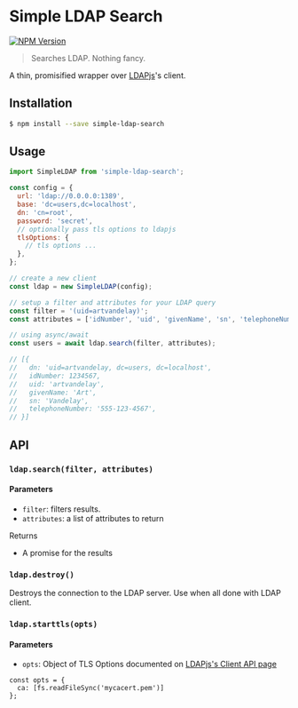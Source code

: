 # Simple LDAP Search

[![NPM Version](https://img.shields.io/npm/v/simple-ldap-search.svg)](https://www.npmjs.com/package/simple-ldap-search)

> Searches LDAP. Nothing fancy.

A thin, promisified wrapper over [LDAPjs](http://ldapjs.org)'s client.

## Installation

```sh
$ npm install --save simple-ldap-search
```

## Usage

```js
import SimpleLDAP from 'simple-ldap-search';

const config = {
  url: 'ldap://0.0.0.0:1389',
  base: 'dc=users,dc=localhost',
  dn: 'cn=root',
  password: 'secret',
  // optionally pass tls options to ldapjs
  tlsOptions: {
    // tls options ...
  },
};

// create a new client
const ldap = new SimpleLDAP(config);

// setup a filter and attributes for your LDAP query
const filter = '(uid=artvandelay)';
const attributes = ['idNumber', 'uid', 'givenName', 'sn', 'telephoneNumber'];

// using async/await
const users = await ldap.search(filter, attributes);

// [{
//   dn: 'uid=artvandelay, dc=users, dc=localhost',
//   idNumber: 1234567,
//   uid: 'artvandelay',
//   givenName: 'Art',
//   sn: 'Vandelay',
//   telephoneNumber: '555-123-4567',
// }]
```

## API

### `ldap.search(filter, attributes)`

#### Parameters

- `filter`: filters results.
- `attributes`: a list of attributes to return

Returns

- A promise for the results

### `ldap.destroy()`

Destroys the connection to the LDAP server. Use when all done with LDAP client.

### `ldap.starttls(opts)`

#### Parameters

- `opts`: Object of TLS Options documented on [LDAPjs's Client API page](http://ldapjs.org/client.html#starttls)
```
const opts = {
  ca: [fs.readFileSync('mycacert.pem')]
};
```